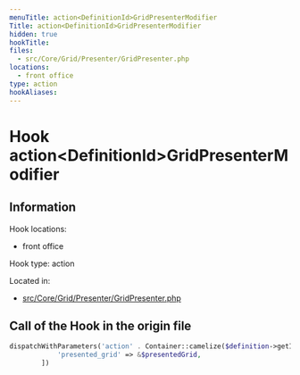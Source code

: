 ```yaml
---
menuTitle: action<DefinitionId>GridPresenterModifier
Title: action<DefinitionId>GridPresenterModifier
hidden: true
hookTitle: 
files:
  - src/Core/Grid/Presenter/GridPresenter.php
locations:
  - front office
type: action
hookAliases:
---
```


# Hook action&lt;DefinitionId>GridPresenterModifier

## Information

Hook locations: 
  - front office

Hook type: action

Located in: 
  - [src/Core/Grid/Presenter/GridPresenter.php](https://github.com/PrestaShop/PrestaShop/blob/8.0.x/src/Core/Grid/Presenter/GridPresenter.php)

## Call of the Hook in the origin file

```php
dispatchWithParameters('action' . Container::camelize($definition->getId()) . 'GridPresenterModifier', [
            'presented_grid' => &$presentedGrid,
        ])
```